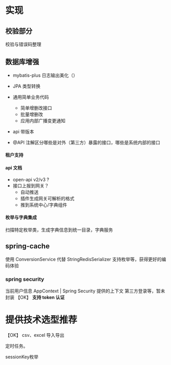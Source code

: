 # 实现

## 校验部分

校验与错误码整理

## 数据库增强

- mybatis-plus 日志输出美化（）
- JPA 类型转换
- 通用简单业务代码
    - 简单增删改接口
    - 批量增删改
    - 应用内部广播变更通知

- api 带版本
- @API 注解区分哪些是对外（第三方）暴露的接口，哪些是系统内部的接口


#### 租户支持


#### api 文档
- open-api v2/v3 ?
- 接口上报到网关？
    - 自动推送
    - 插件生成网关可解析的格式
    - 推到系统中心/字典组件
    
#### 枚举与字典集成
扫描特定枚举类，生成字典信息到统一目录，字典服务
    
## spring-cache
使用 ConversionService 代替 StringRedisSerializer 支持枚举等，获得更好的编码体验


### spring security

当前用户信息 AppContext | Spring Security 提供的上下文
第三方登录等，暂未封装
【OK】 **支持 token 认证**

# 提供技术选型推荐

【OK】 csv、excel 导入导出

定时任务。 

sessionKey枚举


